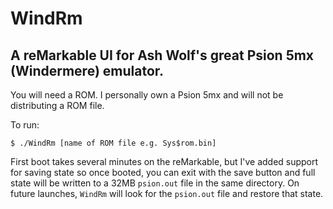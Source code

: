# WindRm

## A reMarkable UI for Ash Wolf's great Psion 5mx (Windermere) emulator.

You will need a ROM. I personally own a Psion 5mx and will not be distributing a ROM file.

To run:
```
$ ./WindRm [name of ROM file e.g. Sys$rom.bin] 
```

First boot takes several minutes on the reMarkable, but I've added support for saving state so once booted, you can exit with the save button and full state will be written to a 32MB `psion.out` file in the same directory. On future launches, `WindRm` will look for the `psion.out` file and restore that state.